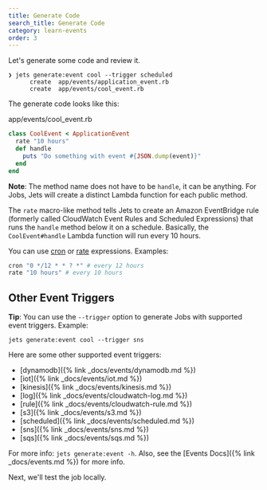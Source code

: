 ```yaml
---
title: Generate Code
search_title: Generate Code
category: learn-events
order: 3
---
```


Let's generate some code and review it.

    ❯ jets generate:event cool --trigger scheduled
          create  app/events/application_event.rb
          create  app/events/cool_event.rb

The generate code looks like this:

app/events/cool_event.rb

```ruby
class CoolEvent < ApplicationEvent
  rate "10 hours"
  def handle
    puts "Do something with event #{JSON.dump(event)}"
  end
end
```

**Note**: The method name does not have to be `handle`, it can be anything. For Jobs, Jets will create a distinct Lambda function for each public method.

The `rate` macro-like method tells Jets to create an Amazon EventBridge rule (formerly called CloudWatch Event Rules and Scheduled Expressions) that runs the `handle` method below it on a schedule. Basically, the `CoolEvent#handle` Lambda function will run every 10 hours.

You can use [cron](https://docs.aws.amazon.com/eventbridge/latest/userguide/eb-cron-expressions.html) or [rate](https://docs.aws.amazon.com/eventbridge/latest/userguide/eb-rate-expressions.html) expressions.  Examples:

```ruby
cron "0 */12 * * ? *" # every 12 hours
rate "10 hours" # every 10 hours
```

## Other Event Triggers

**Tip**: You can use the `--trigger` option to generate Jobs with supported event triggers. Example:

    jets generate:event cool --trigger sns

Here are some other supported event triggers:

* [dynamodb]({% link _docs/events/dynamodb.md %})
* [iot]({% link _docs/events/iot.md %})
* [kinesis]({% link _docs/events/kinesis.md %})
* [log]({% link _docs/events/cloudwatch-log.md %})
* [rule]({% link _docs/events/cloudwatch-rule.md %})
* [s3]({% link _docs/events/s3.md %})
* [scheduled]({% link _docs/events/scheduled.md %})
* [sns]({% link _docs/events/sns.md %})
* [sqs]({% link _docs/events/sqs.md %})

For more info: `jets generate:event -h`. Also, see the [Events Docs]({% link _docs/events.md %}) for more info.

Next, we'll test the job locally.
